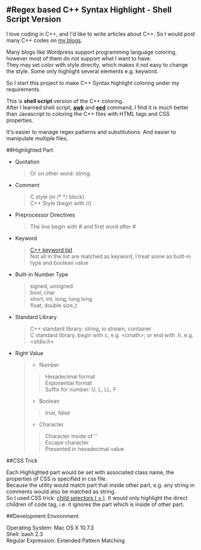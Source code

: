 #Regex based C++ Syntax Highlight - Shell Script Version
---

I love coding in C++, and I'd like to write articles about C++. So I would post many C++ codes on [my blogs](http://www.cnblogs.com/ider). 

Many blogs like Wordpress support programming language coloring, however most of them do not support what I want to have.   
They may set color with style directly, which makes it not easy to change the style. Some only highlight several elements e.g. keyword.

So I start this project to make C++ Syntax highlight coloring under my requirements.


This is **shell script** version of the C++ coloring.   
After I learned shell script, [**awk**](https://developer.apple.com/library/mac/#documentation/Darwin/Reference/Manpages/man1/awk.1.html) and [**sed**](https://developer.apple.com/library/mac/#documentation/Darwin/Reference/Manpages/man1/sed.1.html) command, I find it is much better than Javascript to coloring the C++ files with HTML tags and CSS properties.   

It's easier to manage regex patterns and substitutions. And easier to manipulate multiple files.

##Highlighted Part

* Quotation
	> Or on other word: string.
	  
* Comment
	> C style (in /\* \*/ block)   
	> C++ Style (begin with //)

* Preprocessor Directives
	> The line begin with # and first word after #

* Keyword
	> [C++ keyword list](http://en.cppreference.com/w/cpp/keyword)   
	> Not all in the list are matched as keyword, I treat some as built-in type and boolean value

* Built-in Number Type
	> signed, unsigned   
	> bool, char   
	> short, int, long, long long   
	> float, double
	> size_t

* Standard Library
	> C++ standard library: string, io stream, container   
	> C standard library, begin with c, e.g. &lt;cmath&gt;; or end with .h, e.g. &lt;stdio.h&gt;

* Right Value
	> * Number  
	> > Hexadecimal format   
	> > Exponential format   
	> > Suffix for number: U, L, LL, F   
	>
	> * Boolean   
	> > true, false
	>    
	> * Character
	> > Character inside of ''  
	> > Escape character   
	> > Presented in hexadecimal value
		
		
##CSS Trick

Each Highlighted part would be set with associated class name, the properties of CSS is specified in css file.   
Because the utility would match part that inside other part, e.g. any string in comments would also be matched as string.   
So I used CSS trick: [child selectors ( > )](http://www.w3.org/TR/CSS2/selector.html#child-selectors). It would only highlight the direct children of code tag, i.e. it ignores the part which is inside of other part.

##Development Environment

Operating System: Mac OS X 10.7.3   
Shell: bash 2.3   
Regular Expression: Extended Pattern Matching   